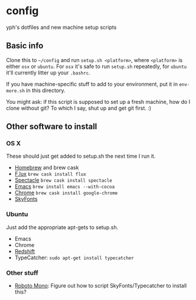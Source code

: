 # config
yph's dotfiles and new machine setup scripts

## Basic info

Clone this to `~/config` and run `setup.sh <platform>`, where `<platform>` is either `osx` or `ubuntu`.
For `osx` it's safe to run `setup.sh` repeatedly, for `ubuntu` it'll currently litter up your `.bashrc`.

If you have machine-specific stuff to add to your environment, put it in `env-more.sh` in this directory.

You might ask: if this script is supposed to set up a fresh machine, how do I clone without git? To which I say, shut up and get git first. :)

## Other software to install

### OS X
These should just get added to setup.sh the next time I run it.
- [Homebrew](http://brew.sh/) and brew cask
- [F.lux](https://justgetflux.com/) `brew cask install flux`
- [Spectacle](https://www.spectacleapp.com/) `brew cask install spectacle`
- [Emacs](https://emacsformacosx.com/) `brew install emacs --with-cocoa`
- [Chrome](https://www.google.com/chrome/browser/desktop/index.html) `brew cask install google-chrome`
- [SkyFonts](https://skyfonts.com/)

### Ubuntu
Just add the appropriate apt-gets to setup.sh.
- Emacs
- Chrome
- [Redshift](http://jonls.dk/redshift/)
- TypeCatcher: `sudo apt-get install typecatcher`

### Other stuff
- [Roboto Mono](https://fonts.google.com/specimen/Roboto+Mono?query=roboto&category=Monospace&selection.family=Roboto+Mono): Figure out how to script SkyFonts/Typecatcher to install this?
